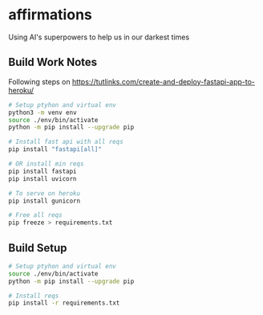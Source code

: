 # affirmations

Using AI's superpowers to help us in our darkest times

## Build Work Notes

Following steps on <https://tutlinks.com/create-and-deploy-fastapi-app-to-heroku/>

```bash
# Setup ptyhon and virtual env
python3 -m venv env
source ./env/bin/activate
python -m pip install --upgrade pip

# Install fast api with all reqs
pip install "fastapi[all]"

# OR install min reqs
pip install fastapi
pip install uvicorn

# To serve on heroku
pip install gunicorn

# Free all reqs
pip freeze > requirements.txt
```

## Build Setup

```bash
# Setup ptyhon and virtual env
source ./env/bin/activate
python -m pip install --upgrade pip

# Install reqs
pip install -r requirements.txt
```
